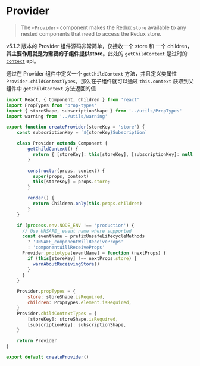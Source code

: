 # Provider

> The `<Provider>` component makes the Redux `store` available to any nested components that need to access the Redux store.



v5.1.2 版本的 Provider 组件源码非常简单，仅接收一个 store 和 一个 children，**其主要作用就是为需要的子组件提供store**。此处的 `getChildContext` 是过时的 [`context`](https://reactjs.org/docs/legacy-context.html) api。

通过在 Provider 组件中定义一个 `getChildContext` 方法，并且定义类属性 `Provider.childContextTypes`，那么在子组件就可以通过 `this.context` 获取到父组件中 `getChildContext` 方法返回的值

```jsx
import React, { Component, Children } from 'react'
import PropTypes from 'prop-types'
import { storeShape, subscriptionShape } from '../utils/PropTypes'
import warning from '../utils/warning'

export function createProvider(storeKey = 'store') {
    const subscriptionKey = `${storeKey}Subscription`

    class Provider extends Component {
        getChildContext() {
          return { [storeKey]: this[storeKey], [subscriptionKey]: null }
        }

        constructor(props, context) {
          super(props, context)
          this[storeKey] = props.store;
        }

        render() {
          return Children.only(this.props.children)
        }
    }

    if (process.env.NODE_ENV !== 'production') {
      // Use UNSAFE_ event name where supported
      const eventName = prefixUnsafeLifecycleMethods
        ? 'UNSAFE_componentWillReceiveProps'
        : 'componentWillReceiveProps'
      Provider.prototype[eventName] = function (nextProps) {
        if (this[storeKey] !== nextProps.store) {
          warnAboutReceivingStore()
        }
      }
    }

    Provider.propTypes = {
        store: storeShape.isRequired,
        children: PropTypes.element.isRequired,
    }
    Provider.childContextTypes = {
        [storeKey]: storeShape.isRequired,
        [subscriptionKey]: subscriptionShape,
    }

    return Provider
}

export default createProvider()

```

